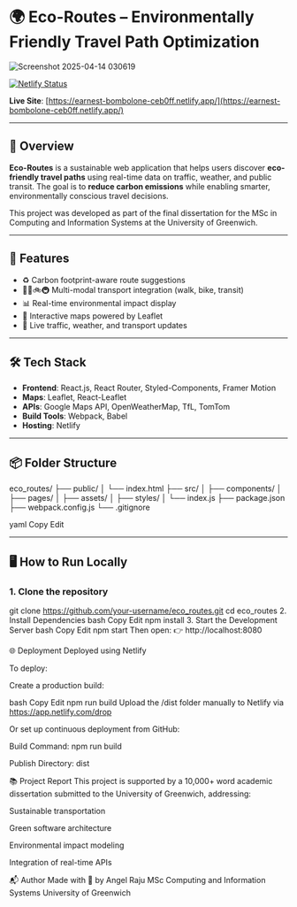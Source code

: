 # 🌍 Eco-Routes – Environmentally Friendly Travel Path Optimization
![Screenshot 2025-04-14 030619](https://github.com/user-attachments/assets/6439c925-773a-4aca-9e95-23f6d6701fac)

[![Netlify Status](https://api.netlify.com/api/v1/badges/2e4a0f47-f3ea-4a42-a7d5-4ad1267b81b5/deploy-status)](https://app.netlify.com/sites/earnest-bombolone-ceb0ff/deploys)

**Live Site**: [https://earnest-bombolone-ceb0ff.netlify.app/](https://earnest-bombolone-ceb0ff.netlify.app/)

---

## 📌 Overview

**Eco-Routes** is a sustainable web application that helps users discover **eco-friendly travel paths** using real-time data on traffic, weather, and public transit. The goal is to **reduce carbon emissions** while enabling smarter, environmentally conscious travel decisions.

This project was developed as part of the final dissertation for the MSc in Computing and Information Systems at the University of Greenwich.

---

## 🚀 Features

- ♻️ Carbon footprint-aware route suggestions  
- 🚶‍♀️🚲🚇 Multi-modal transport integration (walk, bike, transit)  
- 📊 Real-time environmental impact display  
- 📍 Interactive maps powered by Leaflet  
- 🔄 Live traffic, weather, and transport updates  

---

## 🛠️ Tech Stack

- **Frontend**: React.js, React Router, Styled-Components, Framer Motion  
- **Maps**: Leaflet, React-Leaflet  
- **APIs**: Google Maps API, OpenWeatherMap, TfL, TomTom  
- **Build Tools**: Webpack, Babel  
- **Hosting**: Netlify  

---

## 📦 Folder Structure

eco_routes/ ├── public/ │ └── index.html ├── src/ │ ├── components/ │ ├── pages/ │ ├── assets/ │ ├── styles/ │ └── index.js ├── package.json ├── webpack.config.js └── .gitignore

yaml
Copy
Edit

---

## 🖥️ How to Run Locally

### 1. Clone the repository
git clone https://github.com/your-username/eco_routes.git
cd eco_routes
2. Install Dependencies
bash
Copy
Edit
npm install
3. Start the Development Server
bash
Copy
Edit
npm start
Then open:
👉 http://localhost:8080

🌐 Deployment
Deployed using Netlify

To deploy:

Create a production build:

bash
Copy
Edit
npm run build
Upload the /dist folder manually to Netlify via https://app.netlify.com/drop

Or set up continuous deployment from GitHub:

Build Command: npm run build

Publish Directory: dist

📚 Project Report
This project is supported by a 10,000+ word academic dissertation submitted to the University of Greenwich, addressing:

Sustainable transportation

Green software architecture

Environmental impact modeling

Integration of real-time APIs

📬 Author
Made with 💚 by Angel Raju
MSc Computing and Information Systems
University of Greenwich 
